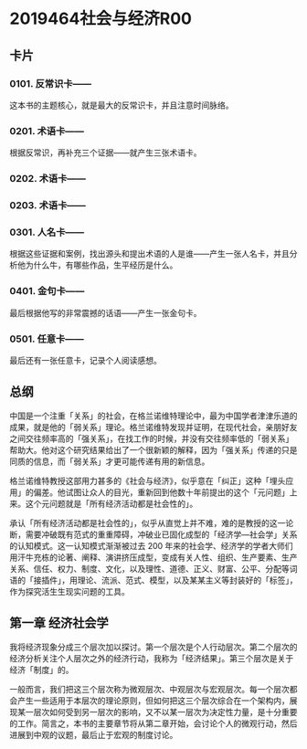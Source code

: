 # 2019464社会与经济R00

## 卡片

### 0101. 反常识卡——

这本书的主题核心，就是最大的反常识卡，并且注意时间脉络。

### 0201. 术语卡——

根据反常识，再补充三个证据——就产生三张术语卡。

### 0202. 术语卡——

### 0203. 术语卡——

### 0301. 人名卡——

根据这些证据和案例，找出源头和提出术语的人是谁——产生一张人名卡，并且分析他为什么牛，有哪些作品，生平经历是什么。

### 0401. 金句卡——

最后根据他写的非常震撼的话语——产生一张金句卡。

### 0501. 任意卡——

最后还有一张任意卡，记录个人阅读感想。

## 总纲

中国是一个注重「关系」的社会，在格兰诺维特理论中，最为中国学者津津乐道的成果，就是他的「弱关系」理论。格兰诺维特发现并证明，在现代社会，亲朋好友之间交往频率高的「强关系」，在找工作的时候，并没有交往频率低的「弱关系」帮助大。他对这个研究结果给出了一个很新颖的解释，因为「强关系」传递的只是同质的信息，而「弱关系」才更可能传递有用的新信息。

格兰诺维特教授这部用力甚多的《社会与经济》，似乎意在「纠正」这种「埋头应用」的偏差。他试图让众人的目光，重新回到他数十年前提出的这个「元问题」上来。这个元问题就是「所有经济活动都是社会性的」。

承认「所有经济活动都是社会性的」，似乎从直觉上并不难，难的是教授的这一论断，需要冲破既有范式的重重障碍，冲破业已固化成型的「经济学—社会学」关系的认知模式。这一认知模式渐渐被过去 200 年来的社会学、经济学的学者大师们用汗牛充栋的论著、阐释、演讲挤压成型，变成有关人性、组织、生产要素、生产关系、信任、权力、制度、文化，以及理性、道德、正义、财富、公平、分配等词语的「接插件」，用理论、流派、范式、模型，以及某某主义等封装好的「标签」，作为探究活生生现实问题的工具。

## 第一章 经济社会学

我将经济现象分成三个层次加以探讨。第一个层次是个人行动层次。第二个层次的经济分析关注个人层次之外的经济行动，我称为「经济结果」。第三个层次是关于经济「制度」的。

一般而言，我们把这三个层次称为微观层次、中观层次与宏观层次。每一个层次都会产生一些适用于本层次的理论原则，但如何把这三个层次综合在一个架构内，展现某一层次如何受到另一层次的影响，又不以某一层次为决定性力量，是十分重要的工作。简言之，本书的主要章节将从第二章开始，会讨论个人的微观行动，然后进展到中观的议题，最后止于宏观的制度讨论。

